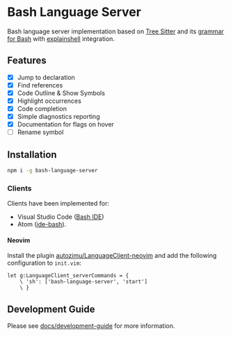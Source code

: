 # Bash Language Server

Bash language server implementation based on [Tree Sitter][tree-sitter] and its
[grammar for Bash][tree-sitter-bash] with [explainshell][explainshell] integration.

## Features

- [x] Jump to declaration
- [x] Find references
- [x] Code Outline & Show Symbols
- [x] Highlight occurrences
- [x] Code completion
- [x] Simple diagnostics reporting
- [x] Documentation for flags on hover
- [ ] Rename symbol

## Installation

```bash
npm i -g bash-language-server
```

### Clients

Clients have been implemented for:

- Visual Studio Code ([Bash IDE][vscode-marketplace])
- Atom ([ide-bash][ide-bash]).

#### Neovim
Install the plugin [autozimu/LanguageClient-neovim](https://github.com/autozimu/LanguageClient-neovim) and add the following configuration to ``init.vim``:

```vim
let g:LanguageClient_serverCommands = {
    \ 'sh': ['bash-language-server', 'start']
    \ }
```

## Development Guide

Please see [docs/development-guide][dev-guide] for more information.

[tree-sitter]: https://github.com/tree-sitter/tree-sitter
[tree-sitter-bash]: https://github.com/tree-sitter/tree-sitter-bash
[vscode-marketplace]: https://marketplace.visualstudio.com/items?itemName=mads-hartmann.bash-ide-vscode
[dev-guide]: https://github.com/mads-hartmann/bash-language-server/blob/master/docs/development-guide.md
[ide-bash]: https://atom.io/packages/ide-bash
[explainshell]: https://explainshell.com/

